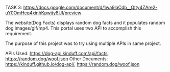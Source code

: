 TASK 3: https://docs.google.com/document/d/1wa9laCdb__QIty4ZAre2-uY0OmHeq4xinhKpwjty8UI/preview

The website(Dog Facts) displays random dog facts and it populates random dog images/gif/mp4. This portal uses two API to accomplish this requirement.

The purpose of this project was to try using multiple APIs in same project.

APIs Used: https://dog-api.kinduff.com/api/facts, https://random.dog/woof.json
Other Documents: https://kinduff.github.io/dog-api/, https://random.dog/woof.json
